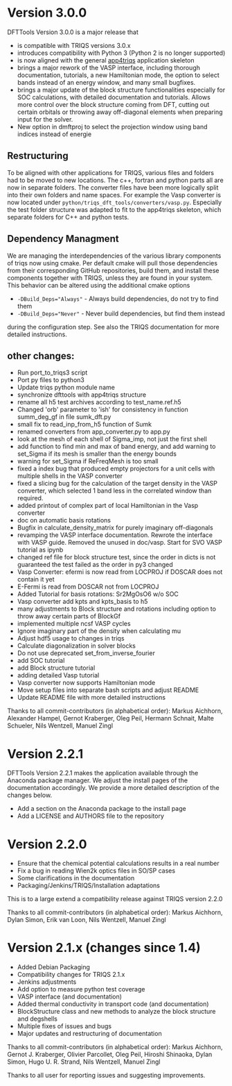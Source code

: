 Version 3.0.0
=============

DFTTools Version 3.0.0 is a major release that

* is compatible with TRIQS versions 3.0.x
* introduces compatibility with Python 3 (Python 2 is no longer supported)
* is now aligned with the general [app4triqs](https://github.com/TRIQS/app4triqs) application skeleton
* brings a major rework of the VASP interface, including thorough documentation, tutorials, a new Hamiltonian mode, the option to select bands instead of an energy window, and many small bugfixes.
* brings a major update of the block structure functionalities especially for SOC calculations, with detailed documentation and tutorials. Allows more control over the block structure coming from DFT, cutting out certain orbitals or throwing away off-diagonal elements when preparing input for the solver.
* New option in dmftproj to select the projection window using band indices instead of energie

Restructuring
-------------
To be aligned with other applications for TRIQS, various files and folders had to be moved to new locations. The c++, fortran and python parts all are now in separate folders. The converter files have been more logically split into their own folders and name spaces. For example the Vasp converter is now located under `python/triqs_dft_tools/converters/vasp.py`. Especially the test folder structure was adapted to fit to the app4triqs skeleton, which separate folders for C++ and python tests.

Dependency Managment
--------------------
We are managing the interdependencies of the various library components of triqs now using cmake.
Per default cmake will pull those dependencies from their corresponding
GitHub repositories, build them, and install these components together
with TRIQS, unless they are found in your system.
This behavior can be altered using the additional cmake options

* `-DBuild_Deps="Always"` - Always build dependencies, do not try to find them
* `-DBuild_Deps="Never"` - Never build dependencies, but find them instead

during the configuration step. See also the TRIQS documentation for more detailed instructions.

other changes:
-------------
* Run port_to_triqs3 script
* Port py files to python3
* Update triqs python module name
* synchronize dfttools with app4triqs structure
* rename all h5 test archives according to test_name.ref.h5
* Changed 'orb' parameter to 'ish' for consistency in function summ_deg_gf in file sumk_dft.py
* small fix to read_inp_from_h5 function of Sumk
* renamed converters from app_converter.py to app.py
* look at the mesh of each shell of Sigma_imp, not just the first shell
* add function to find min and max of band energy, and add warning to set_Sigma if its mesh is smaller than the energy bounds
* warning for set_Sigma if ReFreqMesh is too small
* fixed a index bug that produced empty projectors for a unit cells with multiple shells in the VASP converter
* fixed a slicing bug for the calculation of the target density in the VASP converter, which selected 1 band less in the correlated window than required.
* added printout of complex part of local Hamiltonian in the Vasp converter
* doc on automatic basis rotations
* Bugfix in calculate_density_matrix for purely imaginary off-diagonals
* revamping the VASP interface documentation. Rewrote the interface with VASP guide. Removed the unused in doc/vasp. Start for SVO VASP tutorial as ipynb
* changed ref file for block structure test, since the order in dicts is not guaranteed the test failed as the order in py3 changed
* Vasp Converter: efermi is now read from LOCPROJ if DOSCAR does not contain it yet
* E-Fermi is read from DOSCAR not from LOCPROJ
* Added Tutorial for basis rotations: Sr2MgOsO6 w/o SOC
* Vasp converter add kpts and kpts_basis to h5
* many adjustments to Block structure and rotations including option to throw away certain parts of BlockGf
* implemented multiple ncsf VASP cycles
* Ignore imaginary part of the density when calculating mu
* Adjust hdf5 usage to changes in triqs
* Calculate diagonalization in solver blocks
* Do not use deprecated set_from_inverse_fourier
* add SOC tutorial
* add Block structure tutorial
* adding detailed Vasp tutorial
* Vasp converter now supports Hamiltonian mode
* Move setup files into separate bash scripts and adjust README
* Update README file with more detailed instructions


Thanks to all commit-contributors (in alphabetical order):
Markus Aichhorn, Alexander Hampel, Gernot Kraberger, Oleg Peil, Hermann Schnait, Malte Schueler, Nils Wentzell, Manuel Zingl


Version 2.2.1
=============

DFTTools Version 2.2.1 makes the application available
through the Anaconda package manager. We adjust
the install pages of the documentation accordingly.
We provide a more detailed description of the changes below.

* Add a section on the Anaconda package to the install page
* Add a LICENSE and AUTHORS file to the repository


Version 2.2.0
=============

* Ensure that the chemical potential calculations results in a real number
* Fix a bug in reading Wien2k optics files in SO/SP cases
* Some clarifications in the documentation
* Packaging/Jenkins/TRIQS/Installation adaptations

This is to a large extend a compatibility release against TRIQS version 2.2.0

Thanks to all commit-contributors (in alphabetical order):
Markus Aichhorn, Dylan Simon, Erik van Loon, Nils Wentzell, Manuel Zingl


Version 2.1.x (changes since 1.4)
=================================

* Added Debian Packaging
* Compatibility changes for TRIQS 2.1.x
* Jenkins adjustments
* Add option to measure python test coverage
* VASP interface (and documentation)
* Added thermal conductivity in transport code (and documentation)
* BlockStructure class and new methods to analyze the block structure and degshells
* Multiple fixes of issues and bugs
* Major updates and restructuring of documentation



Thanks to all commit-contributors (in alphabetical order):
Markus Aichhorn, Gernot J. Kraberger, Olivier Parcollet, Oleg Peil, Hiroshi Shinaoka, Dylan Simon, Hugo U. R. Strand, Nils Wentzell, Manuel Zingl

Thanks to all user for reporting issues and suggesting improvements.

